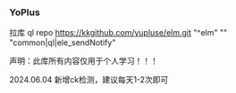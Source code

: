 ### YoPlus
拉库 ql repo https://kkgithub.com/yupluse/elm.git "^elm" "" "common|ql|ele_sendNotify"

声明：此库所有内容仅用于个人学习！！！

2024.06.04 新增ck检测，建议每天1-2次即可
